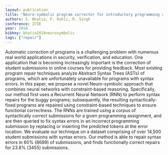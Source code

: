 ```yaml
---
layout: publication
title: "Neuro-symbolic program corrector for introductory programming assignments"
authors: S. Bhatia, P. Kohli, R. Singh
conference: ICSE
year: 2018
bibkey: bhatia2018neurosymbolic
tags: ["repair"]
---
```

Automatic correction of programs is a challenging problem with numerous real world applications in security, verification, and education. One application that is becoming increasingly important is the correction of student submissions in online courses for providing feedback. Most existing program repair techniques analyze Abstract Syntax Trees (ASTs) of programs, which are unfortunately unavailable for programs with syntax errors. In this paper, we propose a novel Neuro-symbolic approach that combines neural networks with constraint-based reasoning. Specifically, our method first uses a Recurrent Neural Network (RNN) to perform syntax repairs for the buggy programs; subsequently, the resulting syntactically-fixed programs are repaired using constraint-based techniques to ensure functional correctness. The RNNs are trained using a corpus of syntactically correct submissions for a given programming assignment, and are then queried to fix syntax errors in an incorrect programming submission by replacing or inserting the predicted tokens at the error location. We evaluate our technique on a dataset comprising of over 14,500 student submissions with syntax errors. Our method is able to repair syntax errors in 60% (8689) of submissions, and finds functionally correct repairs for 23.8% (3455) submissions.
